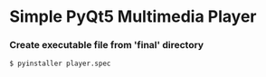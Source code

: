 # Simple PyQt5 Multimedia Player

### Create executable file from 'final' directory
```
$ pyinstaller player.spec
```
